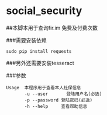 # social_security
##本脚本用于查询fir.im 免费及付费次数

###需要安装依赖
```
sudo pip install requests
``` 

###另外还需要安装tesseract


###参数
```
Usage  本程序用于查看本人社保信息 
       -u --user       登陆用户名(必选)
       -p --password 登陆密码(必选)
       -h --help     查看帮助信息

```




